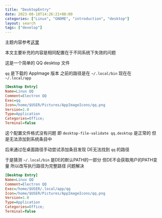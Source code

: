 ```yaml
---
title: "DesktopEntry"
date: 2023-08-18T14:26:21+08:00
categories: ["Linux", "GNOME", "introduction", "desktop"]
layout: search
tags: ["develop"]
---
```


主题内容参考[这里](https://hughnew.github.io/feeds/blogs/Desktop-Entry-in-Gnome.html)

本文主要补充的内容是相同配置在于不同系统下失效的问题

这是一个简单的 QQ desktop 文件

`qq` 是下载的 AppImage 版本 之前的路径是在 `~/.local/bin` 现在在 `~/.local/app`

```ini
[Desktop Entry]
Name=Linux QQ
Comment=Electron QQ
Exec=qq
Icon=/home/$USER/Pictures/AppImageIcons/qq.png
Version=1.0
Type=Application
Categories=Office;
Terminal=false
```

这个配置文件格式没有问题 即 `desktop-file-validate qq.desktop` 是正常的 但是无法添加到系统条目中

后来通过在桌面路径手动尝试添加条目发现 DE无法找到 `qq` 的路径

于是猜测 `~/.local/bin` 是DE的默认PATH的一部分 但DE不会获取用户的PATH变量 所以改写执行路径为完整路径 问题解决

```ini
[Desktop Entry]
Name=Linux QQ
Comment=Electron QQ
Exec=/home/$USER/.local/app/qq
Icon=/home/$USER/Pictures/AppImageIcons/qq.png
Version=1.0
Type=Application
Categories=Office;
Terminal=false
```
